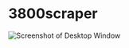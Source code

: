 ﻿# 3800scraper
![Screenshot of Desktop Window](/screesnhot.png?raw=true "Screenshot of Desktop Window")
